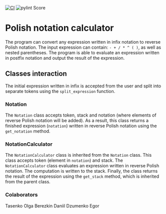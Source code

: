 [![CI](https://github.com/Tasenko03/Polish_calculator/actions/workflows/checks.yml/badge.svg)](https://github.com/Tasenko03/Polish_calculator/actions/workflows/checks.yml)
![pylint Score](https://mperlet.github.io/pybadge/badges/10.00.svg)

# Polish notation calculator

The program can convert any expression written in infix notation to reverse Polish notation. The input expression can contain: `- + / * ^ ( )`, as well as nested parentheses.
The program is able to evaluate an expression written in postfix notation and output the result of the expression.

## Classes interaction

The initial expression written in infix is accepted from the user and split into separate tokens using the `split_expression` function. 

### Notation
The `Notation` class accepts token, stack and notation (where elements of reverse Polish notation will be added). As a result, this class returns a finished expression (`notation`) written in reverse Polish notation using the `get_notation` method. 

### NotationCalculator
The `NotationCalculator` class is inherited from the `Notation` class. This class accepts token (element in `notation`) and stack. The `NotationCalculator` class evaluates an expression written in reverse Polish notation.  The computation is written to the stack. Finally, the class returns the result of the expression using the `get_stack` method, which is inherited from the parent class.

### Colaborators
Tasenko Olga
Berezkin Daniil
Dzumenko Egor